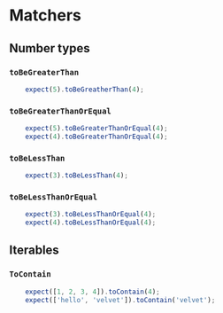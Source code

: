# Matchers

## Number types

### `toBeGreaterThan`
```js
    expect(5).toBeGreatherThan(4);
```

### `toBeGreaterThanOrEqual`
```js
    expect(5).toBeGreaterThanOrEqual(4);
    expect(4).toBeGreaterThanOrEqual(4);
```

### `toBeLessThan`
```js
    expect(3).toBeLessThan(4);
```

### `toBeLessThanOrEqual`
```js
    expect(3).toBeLessThanOrEqual(4);
    expect(4).toBeLessThanOrEqual(4);
```

## Iterables

### `ToContain`
```js
    expect([1, 2, 3, 4]).toContain(4);
    expect(['hello', 'velvet']).toContain('velvet');
```
